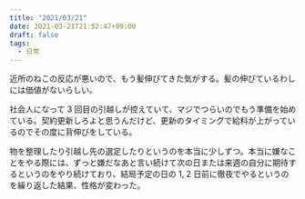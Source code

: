 ```yaml
---
title: "2021/03/21"
date: 2021-03-21T21:52:47+09:00
draft: false
tags:
  - 日常
---
```


近所のねこの反応が悪いので、もう髪伸びてきた気がする。髪の伸びているわしには価値がないらしい。

社会人になって 3 回目の引越しが控えていて、マジでつらいのでもう準備を始めている。契約更新しろよと思うんだけど、更新のタイミングで給料が上がっているのでその度に背伸びをしている。

物を整理したり引越し先の選定したりというのを本当に少しずつ。本当に嫌なことをやる際には、ずっと嫌だなあと言い続けて次の日または来週の自分に期待するというのをやり続けており、結局予定の日の 1, 2 日前に徹夜でやるというのを繰り返した結果、性格が変わった。
